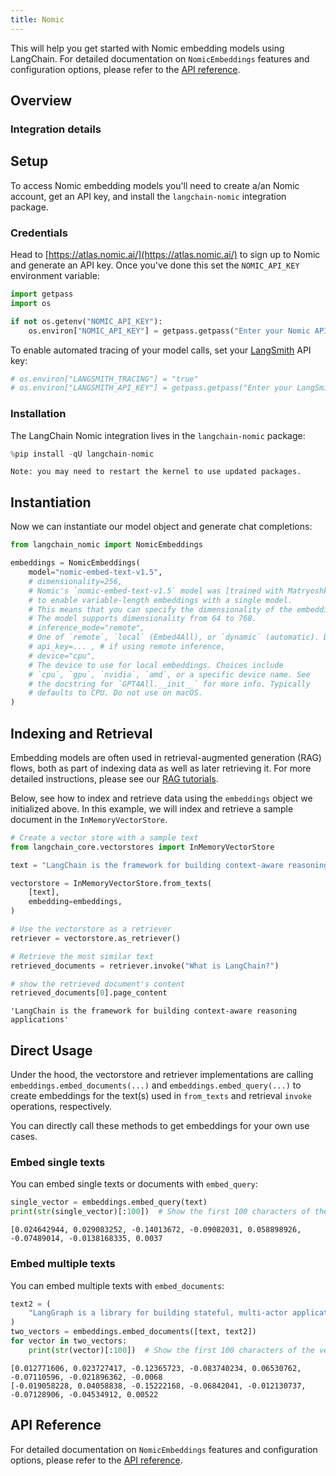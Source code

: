 ```yaml
---
title: Nomic
---
```


This will help you get started with Nomic embedding models using LangChain. For detailed documentation on `NomicEmbeddings` features and configuration options, please refer to the [API reference](https://python.langchain.com/api_reference/nomic/embeddings/langchain_nomic.embeddings.NomicEmbeddings.html).

## Overview

### Integration details

<ItemTable category="text_embedding" item="Nomic" />

## Setup

To access Nomic embedding models you'll need to create a/an Nomic account, get an API key, and install the `langchain-nomic` integration package.

### Credentials

Head to [https://atlas.nomic.ai/](https://atlas.nomic.ai/) to sign up to Nomic and generate an API key. Once you've done this set the `NOMIC_API_KEY` environment variable:

```python
import getpass
import os

if not os.getenv("NOMIC_API_KEY"):
    os.environ["NOMIC_API_KEY"] = getpass.getpass("Enter your Nomic API key: ")
```

To enable automated tracing of your model calls, set your [LangSmith](https://docs.smith.langchain.com/) API key:

```python
# os.environ["LANGSMITH_TRACING"] = "true"
# os.environ["LANGSMITH_API_KEY"] = getpass.getpass("Enter your LangSmith API key: ")
```

### Installation

The LangChain Nomic integration lives in the `langchain-nomic` package:

```python
%pip install -qU langchain-nomic
```

```output
Note: you may need to restart the kernel to use updated packages.
```

## Instantiation

Now we can instantiate our model object and generate chat completions:

```python
from langchain_nomic import NomicEmbeddings

embeddings = NomicEmbeddings(
    model="nomic-embed-text-v1.5",
    # dimensionality=256,
    # Nomic's `nomic-embed-text-v1.5` model was [trained with Matryoshka learning](https://blog.nomic.ai/posts/nomic-embed-matryoshka)
    # to enable variable-length embeddings with a single model.
    # This means that you can specify the dimensionality of the embeddings at inference time.
    # The model supports dimensionality from 64 to 768.
    # inference_mode="remote",
    # One of `remote`, `local` (Embed4All), or `dynamic` (automatic). Defaults to `remote`.
    # api_key=... , # if using remote inference,
    # device="cpu",
    # The device to use for local embeddings. Choices include
    # `cpu`, `gpu`, `nvidia`, `amd`, or a specific device name. See
    # the docstring for `GPT4All.__init__` for more info. Typically
    # defaults to CPU. Do not use on macOS.
)
```

## Indexing and Retrieval

Embedding models are often used in retrieval-augmented generation (RAG) flows, both as part of indexing data as well as later retrieving it. For more detailed instructions, please see our [RAG tutorials](/oss/tutorials/rag).

Below, see how to index and retrieve data using the `embeddings` object we initialized above. In this example, we will index and retrieve a sample document in the `InMemoryVectorStore`.

```python
# Create a vector store with a sample text
from langchain_core.vectorstores import InMemoryVectorStore

text = "LangChain is the framework for building context-aware reasoning applications"

vectorstore = InMemoryVectorStore.from_texts(
    [text],
    embedding=embeddings,
)

# Use the vectorstore as a retriever
retriever = vectorstore.as_retriever()

# Retrieve the most similar text
retrieved_documents = retriever.invoke("What is LangChain?")

# show the retrieved document's content
retrieved_documents[0].page_content
```

```output
'LangChain is the framework for building context-aware reasoning applications'
```

## Direct Usage

Under the hood, the vectorstore and retriever implementations are calling `embeddings.embed_documents(...)` and `embeddings.embed_query(...)` to create embeddings for the text(s) used in `from_texts` and retrieval `invoke` operations, respectively.

You can directly call these methods to get embeddings for your own use cases.

### Embed single texts

You can embed single texts or documents with `embed_query`:

```python
single_vector = embeddings.embed_query(text)
print(str(single_vector)[:100])  # Show the first 100 characters of the vector
```

```output
[0.024642944, 0.029083252, -0.14013672, -0.09082031, 0.058898926, -0.07489014, -0.0138168335, 0.0037
```

### Embed multiple texts

You can embed multiple texts with `embed_documents`:

```python
text2 = (
    "LangGraph is a library for building stateful, multi-actor applications with LLMs"
)
two_vectors = embeddings.embed_documents([text, text2])
for vector in two_vectors:
    print(str(vector)[:100])  # Show the first 100 characters of the vector
```

```output
[0.012771606, 0.023727417, -0.12365723, -0.083740234, 0.06530762, -0.07110596, -0.021896362, -0.0068
[-0.019058228, 0.04058838, -0.15222168, -0.06842041, -0.012130737, -0.07128906, -0.04534912, 0.00522
```

## API Reference

For detailed documentation on `NomicEmbeddings` features and configuration options, please refer to the [API reference](https://python.langchain.com/api_reference/nomic/embeddings/langchain_nomic.embeddings.NomicEmbeddings.html).
